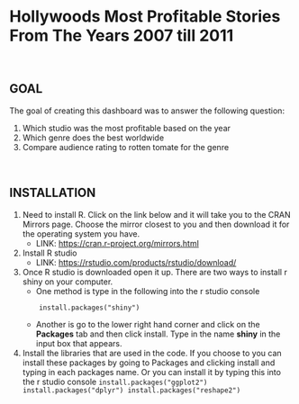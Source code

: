 # Hollywoods Most Profitable Stories From The Years 2007 till 2011  

<br /> 

## GOAL
The goal of creating this dashboard was to answer the following question:  
1. Which studio was the most profitable based on the year
2. Which genre does the best worldwide 
3. Compare audience rating to rotten tomate for the genre  

<br /> 

## INSTALLATION 

1. Need to install R. Click on the link below and it will take you to the CRAN Mirrors page. Choose the mirror closest to you and then download it for the operating system you have.   
   - LINK: https://cran.r-project.org/mirrors.html 
2. Install R studio   
   - LINK: https://rstudio.com/products/rstudio/download/
3. Once R studio is downloaded open it up. There are two ways to install r shiny on your computer. 
   - One method is type in the following into the r studio console   
	```
		install.packages("shiny")
	```
    - Another is go to the lower right hand corner and click on the **Packages** tab and then click install. Type in the name **shiny** in the input box that appears. 
4. Install the libraries that are used in the code. If you choose to you can install these packages by going to Packages and clicking install and typing in each packages name. Or you can install it by typing this into the r studio console
       ```
       		install.packages("ggplot2")
		install.packages("dplyr")
		install.packages("reshape2")
       ```
   
